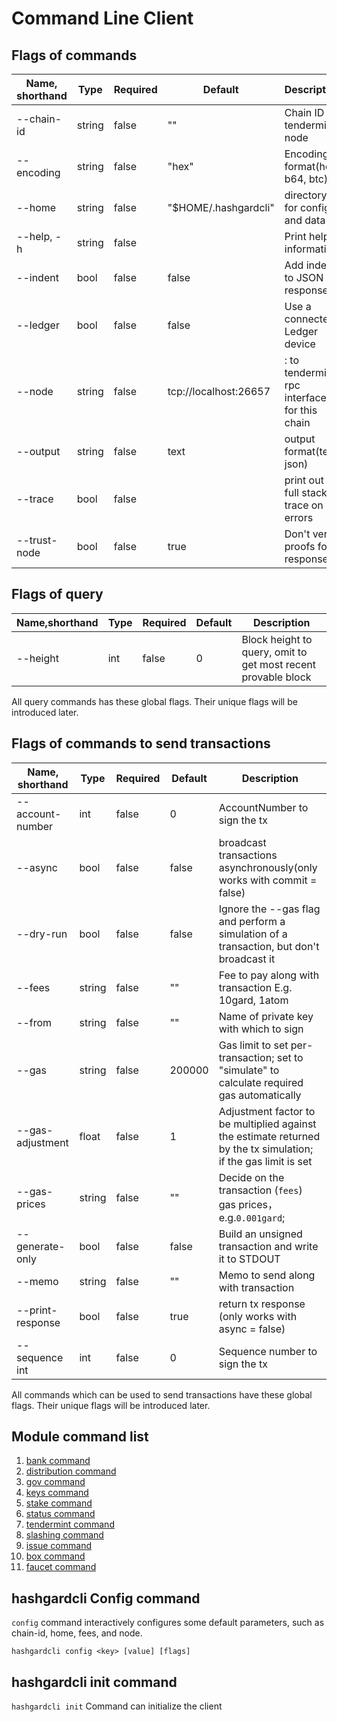 # Command Line Client

## Flags of commands

| Name, shorthand| Type  | Required| Default               | Description    |
| ------------ | ------ | ----- | -------------------- | ------------ |
| --chain-id   | string | false | ""                    | Chain ID of tendermint node                                |
| --encoding   | string | false | "hex"                 | Encoding format(hex, b64, btc)                             |
| --home       | string | false | "\$HOME/.hashgardcli" | directory for config and data                              |
| --help, -h   | string | false |                       | Print help information                                     |
| --indent     | bool   | false | false                 | Add indent to JSON response                                |
| --ledger     | bool   | false | false                 | Use a connected Ledger device                              |
| --node       | string | false | tcp://localhost:26657 | <host>:<port> to tendermint rpc interface for this chain   |
| --output     | string | false | text                  | output format(text, json)                                  |
| --trace      | bool   | false |                       | print out full stack trace on errors   |
| --trust-node | bool   | false | true                  | Don't verify proofs for responses      |

## Flags of query

| Name,shorthand | Type| Required| Default| Description          |
| ---------- | ---- | ----- | ------ | --------------------------|
| --height   | int  | false | 0      | Block height to query, omit to get most recent provable block |

All query commands has these global flags. Their unique flags will be introduced later.

##  Flags of commands to send transactions

|Name, shorthand| Type  | Required| Default| Description            |
| ---------------- | ------ | ----- | ------ | ---------------- |
| --account-number | int    | false | 0      | AccountNumber to sign the tx                |
| --async          | bool   | false | false  | broadcast transactions asynchronously(only works with commit = false)|
| --dry-run        | bool   | false | false  | Ignore the --gas flag and perform a simulation of a transaction, but don't broadcast it    |
| --fees           | string | false | ""     | Fee to pay along with transaction E.g. 10gard, 1atom        |
| --from           | string | false | ""     | Name of private key with which to sign   |
| --gas            | string | false | 200000 | Gas limit to set per-transaction; set to "simulate" to calculate required gas automatically|
| --gas-adjustment | float  | false | 1      | Adjustment factor to be multiplied against the estimate returned by the tx simulation; if the gas limit is set|
| --gas-prices     | string | false | ""     | Decide on the transaction (`fees`)  gas prices，e.g.`0.001gard`;                |
| --generate-only  | bool   | false | false  | Build an unsigned transaction and write it to STDOUT|
| --memo           | string | false | ""     | Memo to send along with transaction|
| --print-response | bool   | false | true   | return tx response (only works with async = false)|
| --sequence int   | int    | false | 0      | Sequence number to sign the tx|

All commands which can be used to send transactions have these global flags. Their unique flags will be introduced later.

## Module command list

1. [bank command](./bank/README.md)
2. [distribution command](./distribution/README.md)
3. [gov command](./gov/README.md)
4. [keys command](./keys/README.md)
5. [stake command](./stake/README.md)
6. [status command](./status.md)
7. [tendermint command](./tendermint/README.md)
8. [slashing command](./slashing/README.md)
9. [issue command](./issue/README.md)
10. [box command](./box/README.md)
11. [faucet command](./faucet/send.md)

## hashgardcli Config command

`config` command interactively configures some default parameters, such as chain-id, home, fees, and node.

`hashgardcli config <key> [value] [flags]`

## hashgardcli init command

`hashgardcli init` Command can initialize the client
